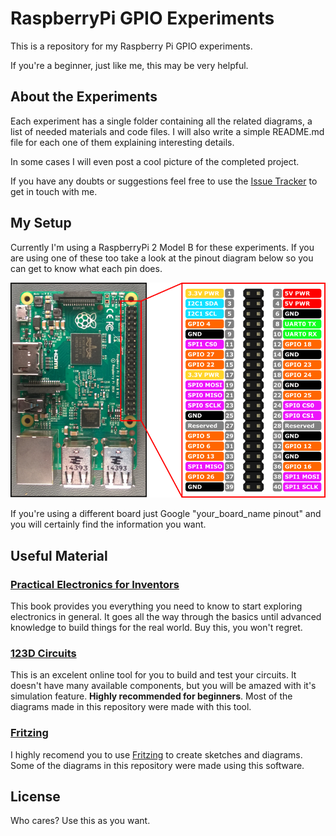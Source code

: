# RaspberryPi GPIO Experiments

This is a repository for my Raspberry Pi GPIO experiments.

If you're a beginner, just like me, this may be very helpful.


## About the Experiments

Each experiment has a single folder containing all the related diagrams, a list of needed materials and code files. I will also write a simple README.md file for each one of them explaining interesting details.

In some cases I will even post a cool picture of the completed project.

If you have any doubts or suggestions feel free to use the [Issue Tracker](https://github.com/lucasfcosta/raspberry-gpio-experiments/issues) to get in touch with me.


## My Setup

Currently I'm using a RaspberryPi 2 Model B for these experiments.
If you are using one of these too take a look at the pinout diagram below so you can get to know what each pin does.

![RPi2 Pinout](/rp2-pins.png?raw=true)

If you're using a different board just Google "your_board_name pinout" and you will certainly find the information you want.


## Useful Material

### [Practical Electronics for Inventors](http://www.amazon.com/Practical-Electronics-Inventors-Third-Edition/dp/0071771336)

This book provides you everything you need to know to start exploring electronics in general. It goes all the way through the basics until advanced knowledge to build things for the real world. Buy this, you won't regret.


### [123D Circuits](https://123d.circuits.io/)

This is an excelent online tool for you to build and test your circuits.
It doesn't have many available components, but you will be amazed with it's simulation feature. **Highly recommended for beginners**. Most of the diagrams made in this repository were made with this tool.


### [Fritzing](http://fritzing.org)

I highly recomend you to use [Fritzing](http://fritzing.org) to create sketches and diagrams. Some of the diagrams in this repository were made using this software.


## License

Who cares? Use this as you want.